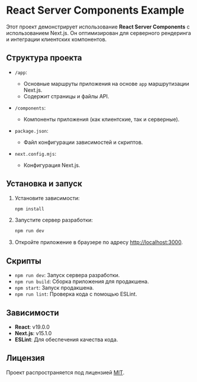 # React Server Components Example

Этот проект демонстрирует использование **React Server Components** с использованием Next.js. Он оптимизирован для
серверного рендеринга и интеграции клиентских компонентов.

## Структура проекта

- `/app`:
    - Основные маршруты приложения на основе `app` маршрутизации Next.js.
    - Содержит страницы и файлы API.

- `/components`:
    - Компоненты приложения (как клиентские, так и серверные).

- `package.json`:
    - Файл конфигурации зависимостей и скриптов.

- `next.config.mjs`:
    - Конфигурация Next.js.

## Установка и запуск

1. Установите зависимости:

   ```bash
   npm install
   ```

2. Запустите сервер разработки:

   ```bash
   npm run dev
   ```

3. Откройте приложение в браузере по адресу [http://localhost:3000](http://localhost:3000).

## Скрипты

- `npm run dev`: Запуск сервера разработки.
- `npm run build`: Сборка приложения для продакшена.
- `npm start`: Запуск продакшена.
- `npm run lint`: Проверка кода с помощью ESLint.

## Зависимости

- **React**: v19.0.0
- **Next.js**: v15.1.0
- **ESLint**: Для обеспечения качества кода.

## Лицензия

Проект распространяется под лицензией [MIT](LICENSE).
